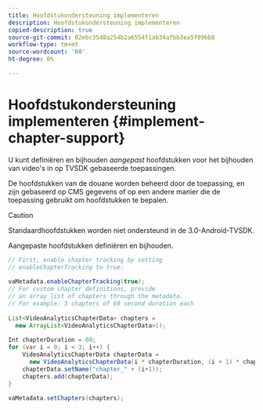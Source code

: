 ```yaml
---
title: Hoofdstukondersteuning implementeren
description: Hoofdstukondersteuning implementeren
copied-description: true
source-git-commit: 02ebc3548a254b2a6554f1ab34afbb3ea5f09bb8
workflow-type: tm+mt
source-wordcount: '60'
ht-degree: 0%

---
```


# Hoofdstukondersteuning implementeren {#implement-chapter-support}

U kunt definiëren en bijhouden *aangepast* hoofdstukken voor het bijhouden van video&#39;s in op TVSDK gebaseerde toepassingen.

De hoofdstukken van de douane worden beheerd door de toepassing, en zijn gebaseerd op CMS gegevens of op een andere manier die de toepassing gebruikt om hoofdstukken te bepalen.

>[!CAUTION]
>
>Standaardhoofdstukken worden niet ondersteund in de 3.0-Android-TVSDK.

Aangepaste hoofdstukken definiëren en bijhouden.

```java
// First, enable chapter tracking by setting   
// enableChapterTracking to true: 
 
vaMetadata.enableChapterTracking(true); 
// For custom chapter definitions, provide  
// an array list of chapters through the metadata. 
// For example: 3 chapters of 60 second duration each 
 
List<VideoAnalyticsChapterData> chapters =  
  new ArrayList<VideoAnalyticsChapterData>(); 
 
Int chapterDuration = 60; 
for (var i = 0; i < 3; i++) { 
    VideoAnalyticsChapterData chapterData =  
      new VideoAnalyticsChapterData(i * chapterDuration, (i + 1) * chapterDuration);  
    chapterData.setName("chapter_" + (i+1)); 
    chapters.add(chapterData); 
} 
 
vaMetadata.setChapters(chapters); 
```
